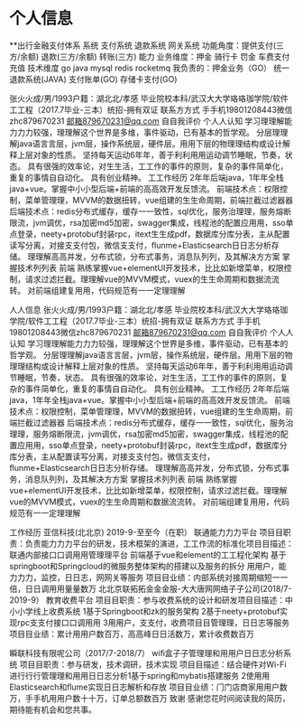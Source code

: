 # 个人信息


**出行金融支付体系
系统 支付系统 退款系统 网关系统 
功能角度：提供支付(三方/余额) 退款(三方/余额) 转账(三方) 能力
业务维度：押金 骑行卡 罚金 车费支付 充值
技术维度 go  java  mysql redis rocketmq 
我负责的：押金业务（GO） 统一退款系统(JAVA) 支付账单(GO) 存储卡支付(GO) 



张⽕火成/男/1993户籍：湖北北/孝感
毕业院校本科/武汉⼤大学珞珞珈学院/软件⼯工程（2017.7毕业-三本）统招-拥有双证
联系⽅方式
⼿手机19801208443微信zhc879670231
邮箱879670231@qq.com
⾃自我评价
个⼈人认知
学习理理解能⼒力力较强，理理解这个世界是多维，事件驱动，已有基本的哲学观。
分层理理解java语⾔言层，jvm层，操作系统层，硬件层。⽤用下层的物理理结构或设计解释上层对象的性质。
坚持每天运动6年年，善于利利⽤用运动调节睡眠，节奏，状态。
具有很强的效率论，对⽣生活，⼯工作的事件的原则，复杂的事件简单化，重复的事情⾃自动化。
具有创业精神。
⼯工作经历
2年年后端java，1年年全栈java+vue。掌握中⼩小型后端+前端的⾼高效开发反馈流。
前端技术点：权限控制，菜单管理理，MVVM的数据扭转，vue组建的⽣生命周期，前端拦截过滤器器
后端技术点：redis分布式缓存，缓存⼀一致性，sql优化，服务治理理，服务熔断限流，jvm调优，rsa加密md5加密，swagger集成，线程池的配置应⽤用，sso单点登录，neety+protobuf封装rpc，itext⽣生成pdf，数据库分库分表，主从配置读写分离，对接⽀支付包，微信⽀支付，ﬂunme+Elasticsearch⽇日志分析存储。
理理解⾼高并发，分布式锁，分布式事务，消息队列列，及其解决⽅方案
掌握技术列列表
前端
熟练掌握vue+elementUI开发技术，⽐比如新增菜单，权限控制，请求过滤拦截。理理解vue的MVVM模式，vuex的⽣生命周期和数据流流转。
对前端组建复⽤用，代码规范有⼀一定理理解

⼈人信息
张⽕火成/男/1993户籍：湖北北/孝感
毕业院校本科/武汉⼤大学珞珞珈学院/软件⼯工程（2017.7毕业-三本）统招-拥有双证
联系⽅方式
⼿手机19801208443微信zhc879670231
邮箱879670231@qq.com
⾃自我评价
个⼈人认知
学习理理解能⼒力力较强，理理解这个世界是多维，事件驱动，已有基本的哲学观。
分层理理解java语⾔言层，jvm层，操作系统层，硬件层。⽤用下层的物理理结构或设计解释上层对象的性质。
坚持每天运动6年年，善于利利⽤用运动调节睡眠，节奏，状态。
具有很强的效率论，对⽣生活，⼯工作的事件的原则，复杂的事件简单化，重复的事情⾃自动化。
具有创业精神。
⼯工作经历
2年年后端java，1年年全栈java+vue。掌握中⼩小型后端+前端的⾼高效开发反馈流。
前端技术点：权限控制，菜单管理理，MVVM的数据扭转，vue组建的⽣生命周期，前端拦截过滤器器
后端技术点：redis分布式缓存，缓存⼀一致性，sql优化，服务治理理，服务熔断限流，jvm调优，rsa加密md5加密，swagger集成，线程池的配置应⽤用，sso单点登录，neety+protobuf封装rpc，itext⽣生成pdf，数据库分库分表，主从配置读写分离，对接⽀支付包，微信⽀支付，ﬂunme+Elasticsearch⽇日志分析存储。
理理解⾼高并发，分布式锁，分布式事务，消息队列列，及其解决⽅方案
掌握技术列列表
前端
熟练掌握vue+elementUI开发技术，⽐比如新增菜单，权限控制，请求过滤拦截。理理解vue的MVVM模式，vuex的⽣生命周期和数据流流转。
对前端组建复⽤用，代码规范有⼀一定理理解

工作经历
亚信科技(北北京) 2019-9-⾄至今（在职）
联通能⼒力力平台
项⽬目职责：负责能⼒力力平台的研发，技术框架的演进，⼯工作流的标准化项⽬目描述：联通内部接⼝口调⽤用管理理平台
前端基于vue和element的⼯工程化架构
基于springboot和Springcloud的微服务整体架构的搭建以及服务的拆分
⽤用户，能⼒力力，监控，⽇日志，⽹网关等服务
项⽬目业绩：内部系统对接周期缩短⼀一倍，⽇日调⽤用量量数万
北北京联拓拓⾦金金服-⼤大唐⽹网络⼦子公司(2018/7-2019-9）
教育收费平台
项⽬目职责：参与收费系统的设计和研发项⽬目描述：中⼩小学线上收费系统
1基于Springboot和zk的服务架构
2基于neety+protobuf实现rpc⽀支付接⼝口调⽤用
3⽤用户，⽀支付，收费项⽬目管理理，⽇日志等服务
项⽬目业绩：累计⽤用户数百万，⾼高峰⽇日活数万，累计收费数百万

瞬联科技有限呢公司（2017/7-2018/7）
wiﬁ盒⼦子管理理和⽤用户⽇日志分析系统
项⽬目职责：参与研发，技术调研，技术实现
项⽬目描述：结合硬件对Wi-Fi进⾏行行管理理和⽤用⽇日志分析1基于spring和mybatis搭建服务
2使⽤用Elasticsearch和ﬂume实现⽇日志解析和存放
项⽬目业绩：⻔门店商家⽤用户数万，⼿手机⽤用户数⼗十万，订单总额数百万
致谢
感谢您花时间阅读我的简历，期待能有机会和您共事。